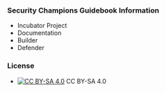 ### Security Champions Guidebook Information
* Incubator Project
* Documentation
* Builder
* Defender

### License
* [![CC BY-SA 4.0](https://licensebuttons.net/l/by-sa/4.0/80x15.png)](https://creativecommons.org/licenses/by-sa/4.0/) CC BY-SA 4.0
